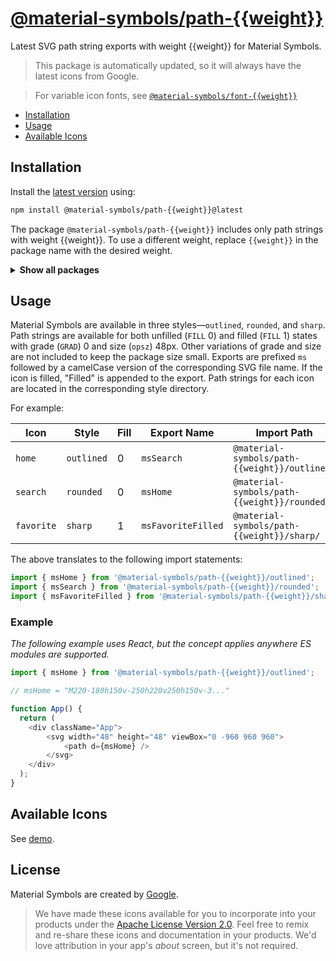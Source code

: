 # [@material-symbols/path-{{weight}}](https://github.com/marella/material-symbols/tree/main/svg/{{weight}})

Latest SVG path string exports with weight {{weight}} for Material Symbols.

> This package is automatically updated, so it will always have the latest icons from Google.

> For variable icon fonts, see [`@material-symbols/font-{{weight}}`](https://www.npmjs.com/package/@material-symbols/font-{{weight}})

- [Installation](#installation)
- [Usage](#usage)
- [Available Icons](#available-icons)

## Installation

Install the [latest version][releases] using:

```sh
npm install @material-symbols/path-{{weight}}@latest
```

The package `@material-symbols/path-{{weight}}` includes only path strings with weight {{weight}}. To use a different weight, replace `{{weight}}` in the package name with the desired weight.

<details>
<summary><strong>Show all packages</strong></summary><br>

| Package                                                                                  | Weight |
|:-----------------------------------------------------------------------------------------| :----- |
| [`@material-symbols/path-100`](https://www.npmjs.com/package/@material-symbols/path-100) | 100    |
| [`@material-symbols/path-200`](https://www.npmjs.com/package/@material-symbols/path-200) | 200    |
| [`@material-symbols/path-300`](https://www.npmjs.com/package/@material-symbols/path-300) | 300    |
| [`@material-symbols/path-400`](https://www.npmjs.com/package/@material-symbols/path-400) | 400    |
| [`@material-symbols/path-500`](https://www.npmjs.com/package/@material-symbols/path-500) | 500    |
| [`@material-symbols/path-600`](https://www.npmjs.com/package/@material-symbols/path-600) | 600    |
| [`@material-symbols/path-700`](https://www.npmjs.com/package/@material-symbols/path-700) | 700    |

</details>

## Usage

Material Symbols are available in three styles&mdash;`outlined`, `rounded`, and `sharp`. Path strings are available for both unfilled (`FILL` 0) and filled (`FILL` 1) states with grade (`GRAD`) 0 and size (`opsz`) 48px. Other variations of grade and size are not included to keep the package size small. Exports are prefixed `ms` followed by a camelCase version of the corresponding SVG file name. If the icon is filled, "Filled" is appended to the export. Path strings for each icon are located in the corresponding style directory.

For example:

| Icon       | Style      | Fill | Export Name        | Import Path                                   |
|------------|------------|------|--------------------|-----------------------------------------------|
| `home`     | `outlined` | 0    | `msSearch`         | `@material-symbols/path-{{weight}}/outlined/` |
| `search`   | `rounded`  | 0    | `msHome`           | `@material-symbols/path-{{weight}}/rounded/`  |
| `favorite` | `sharp`    | 1    | `msFavoriteFilled` | `@material-symbols/path-{{weight}}/sharp/`    |

The above translates to the following import statements:
```js
import { msHome } from '@material-symbols/path-{{weight}}/outlined';
import { msSearch } from '@material-symbols/path-{{weight}}/rounded';
import { msFavoriteFilled } from '@material-symbols/path-{{weight}}/sharp';
```

### Example

*The following example uses React, but the concept applies anywhere ES modules are supported.*

```js
import { msHome } from '@material-symbols/path-{{weight}}/outlined';

// msHome = "M220-180h150v-250h220v250h150v-3..."

function App() {
  return (
    <div className="App">
        <svg width="48" height="48" viewBox="0 -960 960 960">
            <path d={msHome} />
        </svg>
    </div>
  );
}
```

## Available Icons

See [demo].

## License

Material Symbols are created by [Google](https://github.com/google/material-design-icons#license).

> We have made these icons available for you to incorporate into your products under the [Apache License Version 2.0][license]. Feel free to remix and re-share these icons and documentation in your products.
We'd love attribution in your app's *about* screen, but it's not required.

[releases]: https://github.com/marella/material-symbols/releases
[license]: https://github.com/marella/material-symbols/blob/main/svg/{{weight}}/LICENSE
[demo]: https://marella.github.io/material-symbols/demo/
